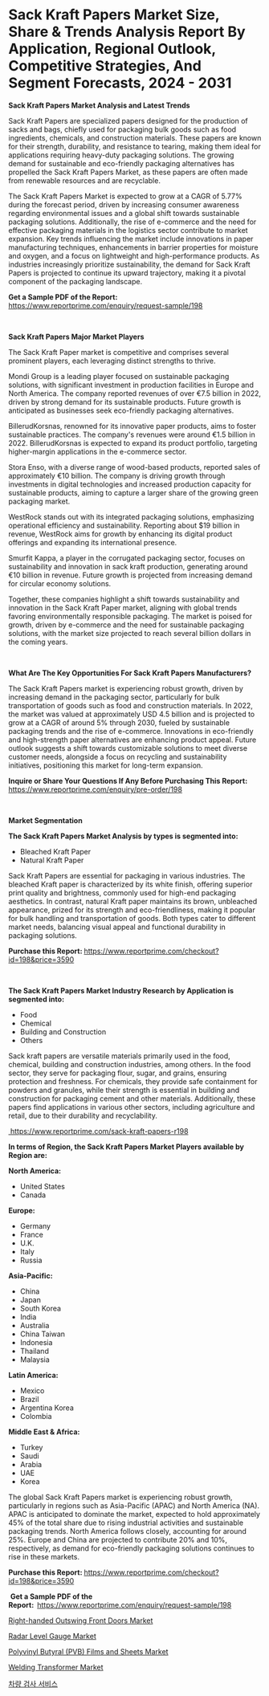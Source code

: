 <p><h1>Sack Kraft Papers Market Size, Share & Trends Analysis Report By Application, Regional Outlook, Competitive Strategies, And Segment Forecasts, 2024 - 2031</h1></p><p><strong>Sack Kraft Papers Market Analysis and Latest Trends</strong></p>
<p><p>Sack Kraft Papers are specialized papers designed for the production of sacks and bags, chiefly used for packaging bulk goods such as food ingredients, chemicals, and construction materials. These papers are known for their strength, durability, and resistance to tearing, making them ideal for applications requiring heavy-duty packaging solutions. The growing demand for sustainable and eco-friendly packaging alternatives has propelled the Sack Kraft Papers Market, as these papers are often made from renewable resources and are recyclable.</p><p>The Sack Kraft Papers Market is expected to grow at a CAGR of 5.77% during the forecast period, driven by increasing consumer awareness regarding environmental issues and a global shift towards sustainable packaging solutions. Additionally, the rise of e-commerce and the need for effective packaging materials in the logistics sector contribute to market expansion. Key trends influencing the market include innovations in paper manufacturing techniques, enhancements in barrier properties for moisture and oxygen, and a focus on lightweight and high-performance products. As industries increasingly prioritize sustainability, the demand for Sack Kraft Papers is projected to continue its upward trajectory, making it a pivotal component of the packaging landscape.</p></p>
<p><strong>Get a Sample PDF of the Report:&nbsp;</strong> <a href="https://www.reportprime.com/enquiry/request-sample/198">https://www.reportprime.com/enquiry/request-sample/198</a></p>
<p>&nbsp;</p>
<p><strong>Sack Kraft Papers Major Market Players</strong></p>
<p><p>The Sack Kraft Paper market is competitive and comprises several prominent players, each leveraging distinct strengths to thrive. </p><p>Mondi Group is a leading player focused on sustainable packaging solutions, with significant investment in production facilities in Europe and North America. The company reported revenues of over €7.5 billion in 2022, driven by strong demand for its sustainable products. Future growth is anticipated as businesses seek eco-friendly packaging alternatives.</p><p>BillerudKorsnas, renowned for its innovative paper products, aims to foster sustainable practices. The company's revenues were around €1.5 billion in 2022. BillerudKorsnas is expected to expand its product portfolio, targeting higher-margin applications in the e-commerce sector.</p><p>Stora Enso, with a diverse range of wood-based products, reported sales of approximately €10 billion. The company is driving growth through investments in digital technologies and increased production capacity for sustainable products, aiming to capture a larger share of the growing green packaging market.</p><p>WestRock stands out with its integrated packaging solutions, emphasizing operational efficiency and sustainability. Reporting about $19 billion in revenue, WestRock aims for growth by enhancing its digital product offerings and expanding its international presence.</p><p>Smurfit Kappa, a player in the corrugated packaging sector, focuses on sustainability and innovation in sack kraft production, generating around €10 billion in revenue. Future growth is projected from increasing demand for circular economy solutions.</p><p>Together, these companies highlight a shift towards sustainability and innovation in the Sack Kraft Paper market, aligning with global trends favoring environmentally responsible packaging. The market is poised for growth, driven by e-commerce and the need for sustainable packaging solutions, with the market size projected to reach several billion dollars in the coming years.</p></p>
<p>&nbsp;</p>
<p><strong>What Are The Key Opportunities For Sack Kraft Papers Manufacturers?</strong></p>
<p><p>The Sack Kraft Papers market is experiencing robust growth, driven by increasing demand in the packaging sector, particularly for bulk transportation of goods such as food and construction materials. In 2022, the market was valued at approximately USD 4.5 billion and is projected to grow at a CAGR of around 5% through 2030, fueled by sustainable packaging trends and the rise of e-commerce. Innovations in eco-friendly and high-strength paper alternatives are enhancing product appeal. Future outlook suggests a shift towards customizable solutions to meet diverse customer needs, alongside a focus on recycling and sustainability initiatives, positioning this market for long-term expansion.</p></p>
<p><strong>Inquire or Share Your Questions If Any Before Purchasing This Report:</strong> <a href="https://www.reportprime.com/enquiry/pre-order/198">https://www.reportprime.com/enquiry/pre-order/198</a></p>
<p>&nbsp;</p>
<p><strong>Market Segmentation</strong></p>
<p><strong>The Sack Kraft Papers Market Analysis by types is segmented into:</strong></p>
<p><ul><li>Bleached Kraft Paper</li><li>Natural Kraft Paper</li></ul></p>
<p><p>Sack Kraft Papers are essential for packaging in various industries. The bleached Kraft paper is characterized by its white finish, offering superior print quality and brightness, commonly used for high-end packaging aesthetics. In contrast, natural Kraft paper maintains its brown, unbleached appearance, prized for its strength and eco-friendliness, making it popular for bulk handling and transportation of goods. Both types cater to different market needs, balancing visual appeal and functional durability in packaging solutions.</p></p>
<p><strong>Purchase this Report:&nbsp;</strong><a href="https://www.reportprime.com/checkout?id=198&price=3590">https://www.reportprime.com/checkout?id=198&price=3590</a></p>
<p>&nbsp;</p>
<p><strong>The Sack Kraft Papers Market Industry Research by Application is segmented into:</strong></p>
<p><ul><li>Food</li><li>Chemical</li><li>Building and Construction</li><li>Others</li></ul></p>
<p><p>Sack kraft papers are versatile materials primarily used in the food, chemical, building and construction industries, among others. In the food sector, they serve for packaging flour, sugar, and grains, ensuring protection and freshness. For chemicals, they provide safe containment for powders and granules, while their strength is essential in building and construction for packaging cement and other materials. Additionally, these papers find applications in various other sectors, including agriculture and retail, due to their durability and recyclability.</p></p>
<p><a href="https://www.reportprime.com/sack-kraft-papers-r198">&nbsp;https://www.reportprime.com/sack-kraft-papers-r198</a></p>
<p><strong>In terms of Region, the Sack Kraft Papers Market Players available by Region are:</strong></p>
<p>
    <p> <strong> North America: </strong>
        <ul>
            <li>United States</li>
            <li>Canada</li>
        </ul>
        </p> 
    <p> <strong> Europe: </strong>
        <ul>
            <li>Germany</li>
            <li>France</li>
            <li>U.K.</li>
            <li>Italy</li>
            <li>Russia</li>
        </ul>
        </p> 
    <p> <strong> Asia-Pacific: </strong>
        <ul>
            <li>China</li>
            <li>Japan</li>
            <li>South Korea</li>
            <li>India</li>
            <li>Australia</li>
            <li>China Taiwan</li>
            <li>Indonesia</li>
            <li>Thailand</li>
            <li>Malaysia</li>
        </ul>
        </p> 
    <p> <strong> Latin America: </strong>
        <ul>
            <li>Mexico</li>
            <li>Brazil</li>
            <li>Argentina Korea</li>
            <li>Colombia</li>
        </ul>
        </p> 
    <p> <strong> Middle East & Africa: </strong>
        <ul>
            <li>Turkey</li>
            <li>Saudi</li>
            <li>Arabia</li>
            <li>UAE</li>
            <li>Korea</li>
        </ul>
    </p>
    </p>
<p><p>The global Sack Kraft Papers market is experiencing robust growth, particularly in regions such as Asia-Pacific (APAC) and North America (NA). APAC is anticipated to dominate the market, expected to hold approximately 45% of the total share due to rising industrial activities and sustainable packaging trends. North America follows closely, accounting for around 25%. Europe and China are projected to contribute 20% and 10%, respectively, as demand for eco-friendly packaging solutions continues to rise in these markets.</p></p>
<p><strong>Purchase this Report: </strong><a href="https://www.reportprime.com/checkout?id=198&price=3590">https://www.reportprime.com/checkout?id=198&price=3590</a></p>
<p>&nbsp;<strong>Get a Sample PDF of the Report:&nbsp;&nbsp;</strong><a href="https://www.reportprime.com/enquiry/request-sample/198">https://www.reportprime.com/enquiry/request-sample/198</a></p>
<p><strong></strong></p>
<p><p><a href="https://www.linkedin.com/pulse/right-handed-outswing-front-doors-market-size-growth-38eae?trackingId=rEu1AxCjQWOpkR652rufvA%3D%3D">Right-handed Outswing Front Doors Market</a></p><p><a href="https://issuu.com/reportprime-2/docs/radar-level-gauge-market-size-2030._44b216d4a4f3c8">Radar Level Gauge Market</a></p><p><a href="https://issuu.com/reportprime-2/docs/polyvinyl-butyral-pvb-films-and-she_3f2b5bc12a266f">Polyvinyl Butyral (PVB) Films and Sheets Market</a></p><p><a href="https://medium.com/@fernritchie2023/strategic-market-insights-into-the-global-welding-transformer-market-2024-2031-6353b6b05224">Welding Transformer Market</a></p><p><a href="https://medium.com/@rudyswaniafgwski56664/%EC%B0%A8%EB%9F%89-%EA%B2%80%EC%82%AC-%EC%84%9C%EB%B9%84%EC%8A%A4-%EC%82%B0%EC%97%85-%EB%B6%80%EB%AC%B8-%EC%8B%9C%EC%9E%A5-%EB%8F%99%ED%96%A5-%EB%B0%8F-%ED%96%A5%ED%9B%84-%EC%8B%9C%EB%82%98%EB%A6%AC%EC%98%A4-2024-2031-48afcc2b2f26">차량 검사 서비스</a></p></p>